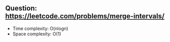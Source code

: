 ## Question: https://leetcode.com/problems/merge-intervals/

* Time complexity: O(nlogn)
* Space complexity: O(1)
